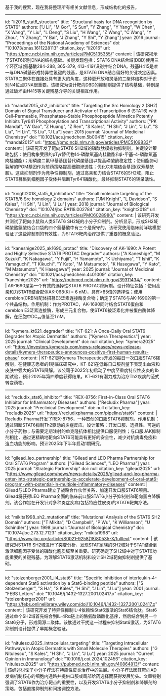 基于我的搜索，现在我将整理所有相关文献信息，形成结构化的报告。

----
id: "li2016_stat6_structure"
title: "Structural basis for DNA recognition by STAT6"
authors: ["J Li", "M Gor", "S Sun", "Y Zhang", "Y Yang", "W Chen", "X Wang", "Y Liu", "L Deng", "S Liu", "H Wang", "Z Wang", "C Wang", "Y Zhou", "Y Zhang", "Y Bai", "J Zhang", "Y Shi", "Y Zhang"]
year: 2016
journal: "Proceedings of the National Academy of Sciences"
doi: "10.1073/pnas.1611228113"
citation_key: "li2016"
url: "https://pmc.ncbi.nlm.nih.gov/articles/PMC5135355/"
content: |
  该研究揭示了STAT6识别DNA的结构基础。关键发现包括：STAT6 DNA结合域(DBD)使用三个环区域(氨基酸284-288, 365-379, 413-419)识别并结合DNA。残基H415是唯一与DNA碱基形成特异性氢键的残基，是STAT6 DNA结合偏好的关键决定因素。STAT6二聚体在连接处具有更大的角度，这种更开放和灵活的二聚体结构对于识别N4位点DNA很重要。该研究为设计靶向DBD的抑制剂提供了结构基础，特别是通过破坏由H415等关键残基介导的关键相互作用。

----
id: "mandal2015_sh2_inhibitors"
title: "Targeting the Src Homology 2 (SH2) Domain of Signal Transducer and Activator of Transcription 6 (STAT6) with Cell-Permeable, Phosphatase-Stable Phosphopeptide Mimetics Potently Inhibits Tyr641 Phosphorylation and Transcriptional Activity"
authors: ["PK Mandal", "W Gao", "Z Huang", "Z Ren", "S Kales", "H Shi", "J Lin", "J Lu", "S Liu", "H Lin", "S Liu", "J Lu"]
year: 2015
journal: "Journal of Medicinal Chemistry"
doi: "10.1021/acs.jmedchem.5b00415"
citation_key: "mandal2015"
url: "https://pmc.ncbi.nlm.nih.gov/articles/PMC5109833/"
content: |
  该研究开发了靶向STAT6 SH2域的磷酸肽模拟物抑制剂。关键设计策略包括：使用构象受限的pTyr替代物(4-磷酸氧基肉桂酸酯和β-甲基-4-磷酸氧基肉桂酸酯)；用磷酸二氟甲基基团替代磷酸基团以提高磷酸酶稳定性；使用酯酶可裂解的POM基团作为前药策略提高细胞渗透性；优化C末端结合基团(双芳基酰胺)。这些抑制剂作为竞争性抑制剂，通过高亲和力结合STAT6的SH2域，阻止STAT6募集到细胞因子受体并阻断Tyr641磷酸化，最终抑制STAT6的转录活性。

----
id: "knight2018_stat5_6_inhibitors"
title: "Small molecule targeting of the STAT5/6 Src homology 2 domains"
authors: ["JM Knight", "L Davidson", "S Kales", "H Shi", "J Lin", "J Lu"]
year: 2018
journal: "Journal of Biological Chemistry"
doi: "10.1074/jbc.RA118.002784"
citation_key: "knight2018"
url: "https://pmc.ncbi.nlm.nih.gov/articles/PMC6028980/"
content: |
  该研究开发并测试了靶向小鼠和人类STAT6 SH2域的小分子抑制剂。分析显示，形成SH2域磷酸酪氨酸结合口袋的四个氨基酸中有三个是保守的。该研究使用临床前哮喘模型验证了这些抑制剂的有效性，为STAT6靶向治疗提供了重要的概念验证。

----
id: "kaneshige2025_ak1690_protac"
title: "Discovery of AK-1690: A Potent and Highly Selective STAT6 PROTAC Degrader"
authors: ["A Kaneshige", "M Suzuki", "K Nakagawa", "Y Fujii", "H Yamamoto", "K Uchiyama", "T Ishii", "K Yamaguchi", "T Kikuchi", "Y Kato", "M Matsumoto", "K Hasegawa", "Y Kato", "M Matsumoto", "K Hasegawa"]
year: 2025
journal: "Journal of Medicinal Chemistry"
doi: "10.1021/acs.jmedchem.4c01009"
citation_key: "kaneshige2025"
url: "https://pubmed.ncbi.nlm.nih.gov/39311434/"
content: |
  AK-1690是第一个有效的选择性STAT6 PROTAC降解剂。设计特征包括：使用高亲和力STAT6结合配体AK-068(Ki = 6 nM)，具有>85倍的选择性；使用cereblon(CRBN)配体招募E3泛素连接酶复合物；确定了STAT6与AK-1690的第一个共晶结构。作用机制：作为PROTAC，AK-1690同时结合STAT6蛋白和cereblon E3泛素连接酶，形成三元复合物，使STAT6被泛素化并被蛋白酶体降解，在细胞中DC₅₀值低至1 nM。

----
id: "kymera_kt621_degrader"
title: "KT-621: A Once-Daily Oral STAT6 Degrader for Atopic Dermatitis"
authors: ["Kymera Therapeutics"]
year: 2025
journal: "Clinical Development"
doi: null
citation_key: "kymera2025"
url: "https://investors.kymeratx.com/news-releases/news-release-details/kymera-therapeutics-announces-positive-first-human-results-phase"
content: |
  KT-621是Kymera Therapeutics开发的每日一次口服STAT6降解剂。在健康志愿者的1期临床研究中，KT-621在低每日口服剂量下表现出血液和皮肤中强大的STAT6降解。该公司于2025年初启动了中度至重度特应性皮炎的1b期试验，预计2025年第四季度获得结果。KT-621有潜力成为治疗Th2疾病的范式转变药物。

----
id: "recludix_stat6_inhibitor"
title: "REX-8756: First-in-Class Oral STAT6 Inhibitor for Inflammatory Diseases"
authors: ["Recludix Pharma"]
year: 2025
journal: "Preclinical Development"
doi: null
citation_key: "recludix2025"
url: "https://recludixpharma.com/pipeline/stat6/"
content: |
  Recludix Pharma开发了REX-8756，一种首创的口服STAT6抑制剂。作用机制：通过阻断STAT6抑制Th2驱动的炎症反应。设计策略：开发口服、选择性、可逆的小分子药物；与需要定期注射的单克隆抗体相比提供口服便利性；与口服JAK抑制剂相比，通过更精确地靶向STAT6可能具有更好的安全性，减少对抗病毒免疫和造血功能的影响。预计2025年下半年启动1期研究。

----
id: "gilead_leo_partnership"
title: "Gilead and LEO Pharma Partnership for Oral STAT6 Program"
authors: ["Gilead Sciences", "LEO Pharma"]
year: 2025
journal: "Strategic Partnership"
doi: null
citation_key: "gilead2025"
url: "https://www.gilead.com/news/news-details/2025/gilead-and-leo-pharma-enter-into-strategic-partnership-to-accelerate-development-of-oral-stat6-program-with-potential-in-multiple-inflammatory-diseases"
content: |
  Gilead与LEO Pharma建立了战略合作伙伴关系，加速开发口服STAT6项目。Gilead将获得LEO Pharma全面的临床前口服STAT6小分子抑制剂和靶向蛋白降解剂。该合作旨在开发针对多种炎症疾病(包括特应性皮炎)的STAT6靶向疗法。

----
id: "mikita1998_sh2_mutational"
title: "Mutational Analysis of the STAT6 SH2 Domain"
authors: ["T Mikita", "D Campbell", "P Wu", "K Williamson", "U Schindler"]
year: 1998
journal: "Journal of Biological Chemistry"
doi: "10.1074/jbc.273.12.7123"
citation_key: "mikita1998"
url: "https://www.jbc.org/article/S0021-9258(18)80535-X/fulltext"
content: |
  该研究对STAT6 SH2域进行了突变分析，发现STAT家族的SH2域对于STAT结合到激活细胞因子受体的磷酸化胞质域至关重要。研究确定了SH2域中对于STAT6功能重要的关键残基，为理解STAT6激活机制和设计SH2域靶向抑制剂提供了基础。

----
id: "stolzenberger2001_il4_stat6"
title: "Specific inhibition of interleukin-4-dependent Stat6 activation by a Stat6-binding peptide"
authors: ["S Stolzenberger", "S Ha", "S Kales", "H Shi", "J Lin", "J Lu"]
year: 2001
journal: "FEBS Letters"
doi: "10.1046/j.1432-1327.2001.02417.x"
citation_key: "stolzenberger2001"
url: "https://febs.onlinelibrary.wiley.com/doi/10.1046/j.1432-1327.2001.02417.x"
content: |
  该研究开发了特异性抑制IL-4依赖性Stat6激活的Stat6结合肽。Stat6通过单个SH2域首先结合到IL-4Rα链上的酪氨酸磷酸化基序，然后结合到另一个Stat6分子，形成同源二聚体。该肽通过干扰这一过程来抑制Stat6激活，为STAT6抑制剂设计提供了早期概念验证。

----
id: "nitulescu2025_intracellular_targeting"
title: "Targeting Intracellular Pathways in Atopic Dermatitis with Small Molecule Therapies"
authors: ["G Nitulescu", "S Kales", "H Shi", "J Lin", "J Lu"]
year: 2025
journal: "Current Opinion in Immunology"
doi: "10.1016/j.coi.2024.102456"
citation_key: "nitulescu2025"
url: "https://pubmed.ncbi.nlm.nih.gov/40864813/"
content: |
  该综述讨论了小分子疗法在特应性皮炎治疗中的进展。小分子疗法因其靶向AD发病机制核心的细胞内通路并提供口服或局部给药选择而获得发展势头。文章特别强调了STAT6作为治疗靶点的重要性，以及开发STAT6小分子抑制剂和降解剂的策略，包括直接抑制剂和间接调控方法。